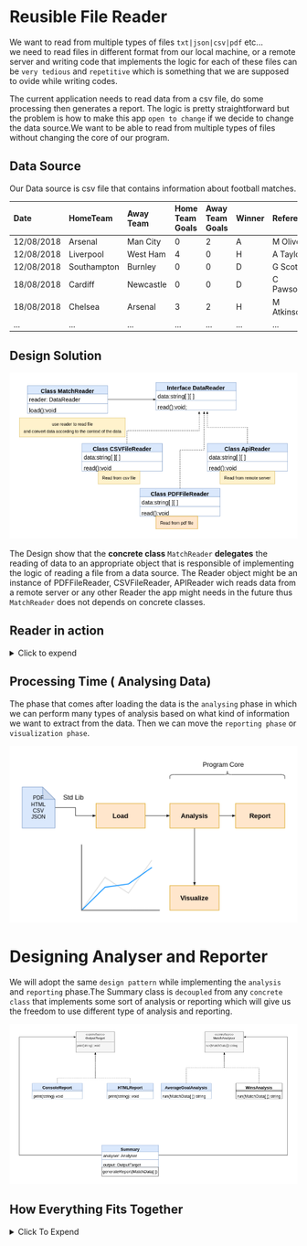 # Reusible File Reader

We want to read from multiple types of files `txt|json|csv|pdf` etc... \
we need to read files in different format from our local machine,
or a remote server and writing code that implements the logic for
each of these files can be `very tedious` and `repetitive` which is
something that we are supposed to ovide while writing codes.

The current application needs to read data from a csv file, do some processing then generates a report. The logic is pretty straightforward but the problem is how to make this app `open to change` if we decide to change the data source.We want to be able to read from multiple types of files without changing the core of our program.

## Data Source

Our Data source is csv file that contains information about football matches.

| Date       | HomeTeam    | Away Team | Home Team Goals | Away Team Goals | Winner | Referee    |
| :--------- | :---------- | :-------- | :-------------- | :-------------- | :----- | :--------- |
| 12/08/2018 | Arsenal     | Man City  | 0               | 2               | A      | M Oliver   |
| 12/08/2018 | Liverpool   | West Ham  | 4               | 0               | H      | A Taylor   |
| 12/08/2018 | Southampton | Burnley   | 0               | 0               | D      | G Scott    |
| 18/08/2018 | Cardiff     | Newcastle | 0               | 0               | D      | C Pawson   |
| 18/08/2018 | Chelsea     | Arsenal   | 3               | 2               | H      | M Atkinson |
| ...        | ...         | ...       | ...             | ...             | ...    | ...        |

## Design Solution

![design](design.png)

The Design show that the **concrete class** `MatchReader` **delegates** the reading of data to an appropriate object that is responsible of
implementing the logic of reading a file from a data source.
The Reader object might be an instance of PDFFileReader, CSVFileReader, APIReader wich reads data from a remote server or any other Reader the app might needs in the future thus `MatchReader` does not depends on concrete classes.

## Reader in action
<details>
<summary>Click to expend</summary>

```js
 const reader = new CSVFILEReader(pathtofile);
 const matchReader = new MatchReader(reader);
 matchReader.load()

 // we can access to our data throught:
const result = matchReader.data()

```
</details>

## Processing Time ( Analysing Data)
The phase that comes after loading the data is the `analysing` 
phase in which we can perform many types of analysis based on
what kind of information we want to extract from the data.
Then we can move the `reporting phase` or `visualization phase`.

![data flow](flow.png)

# Designing Analyser and Reporter
 We will adopt the same `design pattern` while implementing the `analysis` and `reporting` phase.The Summary class is `decoupled` from any `concrete class` that implements some sort of analysis or reporting which will give us the freedom to use different type of analysis and reporting.

![analyser & reporter](design2.png)

## How Everything Fits Together
<details>
 <summary>Click To Expend</summary>
 ```js
 const csvReader = new CSVFileReader('src/football.csv');
const matchReader = new MatchReader(csvReader);
matchReader.load();
const analyser = new WinsAanalysis('Man United');
const reporter = new ConsoleReport();
const summary = new Summary(analyser, reporter)
summary.buildAndPrintReport(matchReader.data)
 ```
</details>

